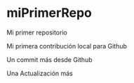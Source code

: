 # miPrimerRepo
Mi primer repositorio

Mi primera contribución local para Github


Un commit más desde Github


Una Actualización más
